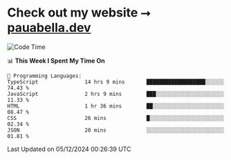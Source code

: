 # Check out my website ⭢ [pauabella.dev](https://pauabella.dev)

<!--START_SECTION:waka-->
![Code Time](http://img.shields.io/badge/Code%20Time-3%2C943%20hrs%2050%20mins-blue)

📊 **This Week I Spent My Time On** 

```text
💬 Programming Languages: 
TypeScript               14 hrs 9 mins       ███████████████████░░░░░░   74.43 % 
JavaScript               2 hrs 9 mins        ███░░░░░░░░░░░░░░░░░░░░░░   11.33 % 
HTML                     1 hr 36 mins        ██░░░░░░░░░░░░░░░░░░░░░░░   08.47 % 
CSS                      26 mins             █░░░░░░░░░░░░░░░░░░░░░░░░   02.34 % 
JSON                     20 mins             ░░░░░░░░░░░░░░░░░░░░░░░░░   01.81 % 
```


 Last Updated on 05/12/2024 00:26:39 UTC
<!--END_SECTION:waka-->
